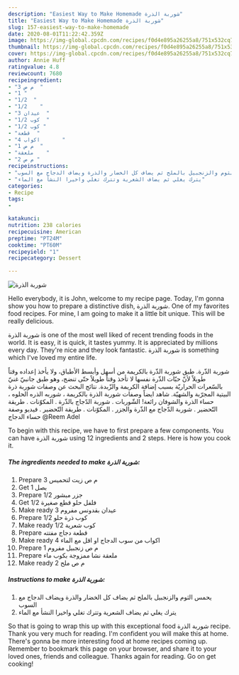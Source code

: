 ```yaml
---
description: "Easiest Way to Make Homemade شوربة الذرة"
title: "Easiest Way to Make Homemade شوربة الذرة"
slug: 157-easiest-way-to-make-homemade
date: 2020-08-01T11:22:42.359Z
image: https://img-global.cpcdn.com/recipes/f0d4e895a26255a8/751x532cq70/الصورة-الرئيسية-لوصفةشوربة-الذرة.jpg
thumbnail: https://img-global.cpcdn.com/recipes/f0d4e895a26255a8/751x532cq70/الصورة-الرئيسية-لوصفةشوربة-الذرة.jpg
cover: https://img-global.cpcdn.com/recipes/f0d4e895a26255a8/751x532cq70/الصورة-الرئيسية-لوصفةشوربة-الذرة.jpg
author: Annie Huff
ratingvalue: 4.8
reviewcount: 7680
recipeingredient:
- "3 م ص  "
- "1 "
- "1/2  "
- "1/2    "
- "3 عيدان  "
- "1/2 كوب  "
- "1/2 كوب "
- "قطعة  "
- "4 اكواب       "
- "1 م ص  "
- "ملعقة    "
- "2 م ص "
recipeinstructions:
- "يحمس الثوم والزنجبيل بالملح ثم يضاف كل الخضار والذرة ويضاف الدجاج مع السوب"
- "يترك يغلي ثم يضاف الشعرية وتترك تغلي واخيرا النشأ مع الماء"
categories:
- Recipe
tags:
- 

katakunci:  
nutrition: 238 calories
recipecuisine: American
preptime: "PT24M"
cooktime: "PT60M"
recipeyield: "1"
recipecategory: Dessert

---
```



![شوربة الذرة](https://img-global.cpcdn.com/recipes/f0d4e895a26255a8/751x532cq70/الصورة-الرئيسية-لوصفةشوربة-الذرة.jpg)

Hello everybody, it is John, welcome to my recipe page. Today, I'm gonna show you how to prepare a distinctive dish, شوربة الذرة. One of my favorites food recipes. For mine, I am going to make it a little bit unique. This will be really delicious.

شوربة الذرة is one of the most well liked of recent trending foods in the world. It is easy, it is quick, it tastes yummy. It is appreciated by millions every day. They're nice and they look fantastic. شوربة الذرة is something which I've loved my entire life.

شوربة الذّرة. طبق شوربة الذّرة بالكريمة من أسهل وأبسط الأطباق، ولا يأخذ إعداده وقتاً طويلاً لأنّ حبّات الذّرة نفسها لا تأخذ وقتاً طويلاً حتّى تنضج، وهو طبق جانبيّ غنيّ بالسّعرات الحراريّة بسبب إضافة الكريمة والزّبدة. نتائج البحث عن وصفات شوربة ذرة البيتية المجرّبة والشهيّة. شاهد ايضاً وصفات شوربة الذرة بالكريمة ، شوربه الذره الحلوه ، حساء الذرة والشوفان رائعة! الشّوربات . شوربة الدّجاج بالذّرة . المكوّنات . طريقة التّحضير . شوربة الدّجاج مع الذّرة والجزر . المكوّنات . طريقة التّحضير . فيديو وصفة حساء الدجاج @Reem Adel


To begin with this recipe, we have to first prepare a few components. You can have شوربة الذرة using 12 ingredients and 2 steps. Here is how you cook it.

<!--inarticleads1-->

##### The ingredients needed to make شوربة الذرة:

1. Prepare 3 م ص زيت لتحميس
1. Get 1 بصل
1. Prepare 1/2 جزر مبشور
1. Get 1/2 فلفل حلو قطع صغيرة
1. Make ready 3 عيدان بقدونس مفروم
1. Prepare 1/2 كوب ذرة حلو
1. Make ready 1/2 كوب شعرية
1. Prepare قطعة دجاج مفتته
1. Make ready 4 اكواب من سوب الدجاج او اقل مع الماء
1. Prepare 1 م ص زنجبيل مفروم
1. Prepare ملعقة نشا ممزوجة بكوب ماء
1. Make ready 2 م ص ملح




<!--inarticleads2-->

##### Instructions to make شوربة الذرة:

1. يحمس الثوم والزنجبيل بالملح ثم يضاف كل الخضار والذرة ويضاف الدجاج مع السوب
1. يترك يغلي ثم يضاف الشعرية وتترك تغلي واخيرا النشأ مع الماء




So that is going to wrap this up with this exceptional food شوربة الذرة recipe. Thank you very much for reading. I'm confident you will make this at home. There's gonna be more interesting food at home recipes coming up. Remember to bookmark this page on your browser, and share it to your loved ones, friends and colleague. Thanks again for reading. Go on get cooking!
